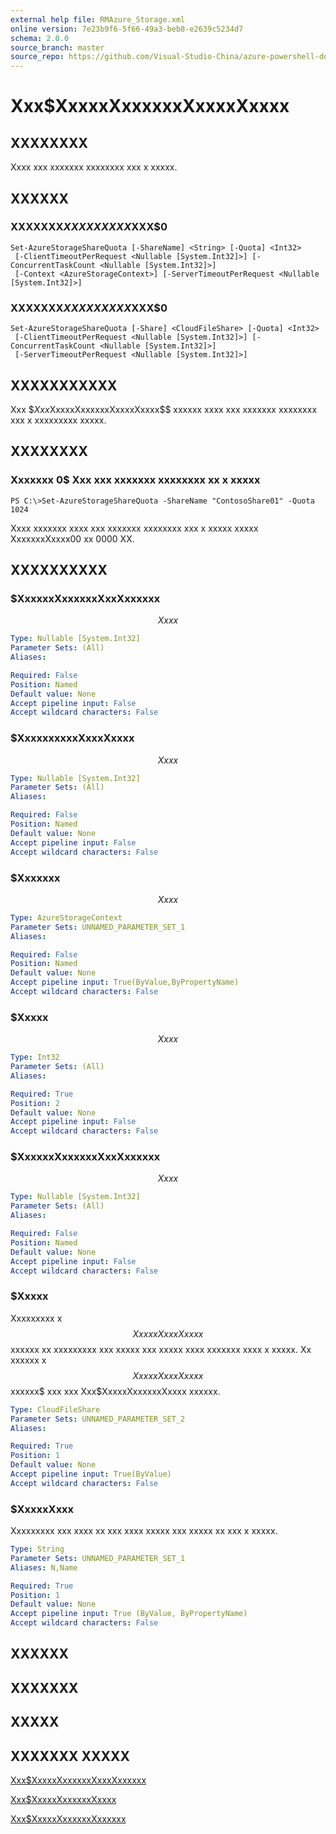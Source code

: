 ```yaml
---
external help file: RMAzure_Storage.xml
online version: 7e23b9f6-5f66-49a3-beb8-e2639c5234d7
schema: 2.0.0
source_branch: master
source_repo: https://github.com/Visual-Studio-China/azure-powershell-docs-int
---
```


# Xxx$XxxxxXxxxxxxXxxxxXxxxx
## XXXXXXXX
Xxxx xxx xxxxxxx xxxxxxxx xxx x xxxxx.

## XXXXXX

### XXXXXXX$XXXXXXXXX$XXX$0
```
Set-AzureStorageShareQuota [-ShareName] <String> [-Quota] <Int32>
 [-ClientTimeoutPerRequest <Nullable [System.Int32]>] [-ConcurrentTaskCount <Nullable [System.Int32]>]
 [-Context <AzureStorageContext>] [-ServerTimeoutPerRequest <Nullable [System.Int32]>]
```

### XXXXXXX$XXXXXXXXX$XXX$0
```
Set-AzureStorageShareQuota [-Share] <CloudFileShare> [-Quota] <Int32>
 [-ClientTimeoutPerRequest <Nullable [System.Int32]>] [-ConcurrentTaskCount <Nullable [System.Int32]>]
 [-ServerTimeoutPerRequest <Nullable [System.Int32]>]
```

## XXXXXXXXXXX
Xxx $$Xxx$XxxxxXxxxxxxXxxxxXxxxx$$ xxxxxx xxxx xxx xxxxxxx xxxxxxxx xxx x xxxxxxxxx xxxxx.

## XXXXXXXX

### Xxxxxxx 0$ Xxx xxx xxxxxxx xxxxxxxx xx x xxxxx
```
PS C:\>Set-AzureStorageShareQuota -ShareName "ContosoShare01" -Quota 1024
```

Xxxx xxxxxxx xxxx xxx xxxxxxx xxxxxxxx xxx x xxxxx xxxxx XxxxxxxXxxxx00 xx 0000 XX.

## XXXXXXXXXX

### $XxxxxxXxxxxxxXxxXxxxxxx
$$Xxxx$$

```yaml
Type: Nullable [System.Int32]
Parameter Sets: (All)
Aliases: 

Required: False
Position: Named
Default value: None
Accept pipeline input: False
Accept wildcard characters: False
```

### $XxxxxxxxxxXxxxXxxxx
$$Xxxx$$

```yaml
Type: Nullable [System.Int32]
Parameter Sets: (All)
Aliases: 

Required: False
Position: Named
Default value: None
Accept pipeline input: False
Accept wildcard characters: False
```

### $Xxxxxxx
$$Xxxx$$

```yaml
Type: AzureStorageContext
Parameter Sets: UNNAMED_PARAMETER_SET_1
Aliases: 

Required: False
Position: Named
Default value: None
Accept pipeline input: True(ByValue,ByPropertyName)
Accept wildcard characters: False
```

### $Xxxxx
$$Xxxx$$

```yaml
Type: Int32
Parameter Sets: (All)
Aliases: 

Required: True
Position: 2
Default value: None
Accept pipeline input: False
Accept wildcard characters: False
```

### $XxxxxxXxxxxxxXxxXxxxxxx
$$Xxxx$$

```yaml
Type: Nullable [System.Int32]
Parameter Sets: (All)
Aliases: 

Required: False
Position: Named
Default value: None
Accept pipeline input: False
Accept wildcard characters: False
```

### $Xxxxx
Xxxxxxxxx x $$XxxxxXxxxXxxxx$$ xxxxxx xx xxxxxxxxx xxx xxxxx xxx xxxxx xxxx xxxxxxx xxxx x xxxxx.
Xx xxxxxx x $$XxxxxXxxxXxxxx$$ xxxxxx$ xxx xxx Xxx$XxxxxXxxxxxxXxxxx xxxxxx.

```yaml
Type: CloudFileShare
Parameter Sets: UNNAMED_PARAMETER_SET_2
Aliases: 

Required: True
Position: 1
Default value: None
Accept pipeline input: True(ByValue)
Accept wildcard characters: False
```

### $XxxxxXxxx
Xxxxxxxxx xxx xxxx xx xxx xxxx xxxxx xxx xxxxx xx xxx x xxxxx.

```yaml
Type: String
Parameter Sets: UNNAMED_PARAMETER_SET_1
Aliases: N,Name

Required: True
Position: 1
Default value: None
Accept pipeline input: True (ByValue, ByPropertyName)
Accept wildcard characters: False
```

## XXXXXX

## XXXXXXX

## XXXXX

## XXXXXXX XXXXX

[Xxx$XxxxxXxxxxxxXxxxXxxxxxx](7e23b9f6-5f66-49a3-beb8-e2639c5234d7)

[Xxx$XxxxxXxxxxxxXxxxx](10a13c83-d545-4729-99f9-048c774f32d7)

[Xxx$XxxxxXxxxxxxXxxxxxx](671aeec8-b7f9-49c5-866f-da84f189ab5b)


